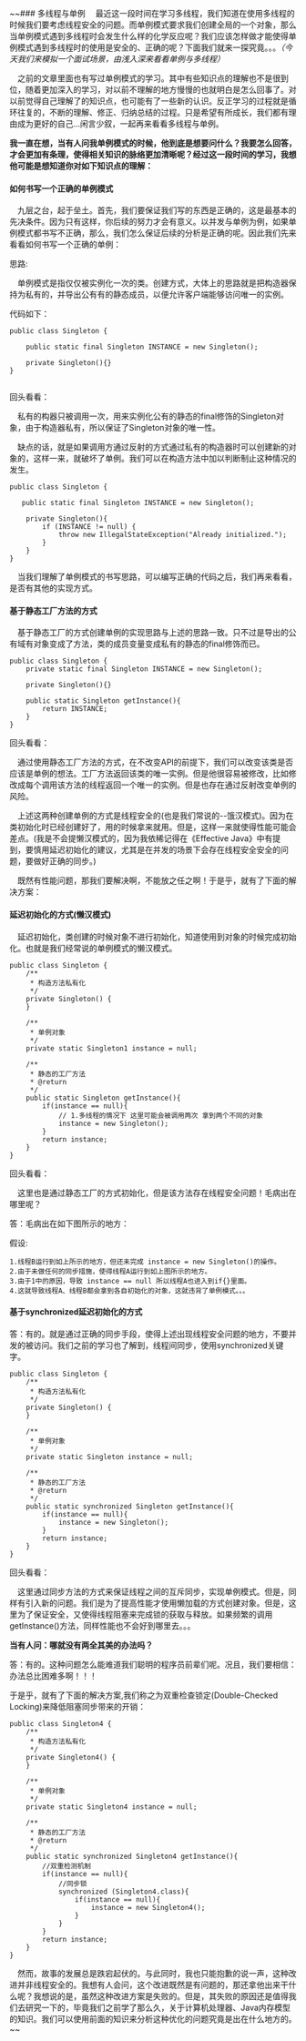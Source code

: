 ~~### 多线程与单例
&ensp;&ensp;最近这一段时间在学习多线程，我们知道在使用多线程的时候我们要考虑线程安全的问题。而单例模式要求我们创建全局的一个对象，那么当单例模式遇到多线程时会发生什么样的化学反应呢？我们应该怎样做才能使得单例模式遇到多线程时的使用是安全的、正确的呢？下面我们就来一探究竟。。。*（今天我们来模拟一个面试场景，由浅入深来看看单例与多线程）*

&ensp;&ensp;之前的文章里面也有写过单例模式的学习。其中有些知识点的理解也不是很到位，随着更加深入的学习，对以前不理解的地方慢慢的也就明白是怎么回事了。对以前觉得自己理解了的知识点，也可能有了一些新的认识。反正学习的过程就是循环往复的，不断的理解、修正、归纳总结的过程。只是希望有所成长，我们都有理由成为更好的自己...闲言少叙，一起再来看看多线程与单例。

**我一直在想，当有人问我单例模式的时候，他到底是想要问什么？我要怎么回答，才会更加有条理，使得相关知识的脉络更加清晰呢？经过这一段时间的学习，我想他可能是想知道你对如下知识点的理解：**

#### 如何书写一个正确的单例模式
&ensp;&ensp;九层之台，起于垒土。首先，我们要保证我们写的东西是正确的，这是最基本的先决条件。因为只有这样，你后续的努力才会有意义。以并发与单例为例，如果单例模式都书写不正确，那么，我们怎么保证后续的分析是正确的呢。因此我们先来看看如何书写一个正确的单例：

思路:

&ensp;&ensp;单例模式是指仅仅被实例化一次的类。创建方式，大体上的思路就是把构造器保持为私有的，并导出公有有的静态成员，以便允许客户端能够访问唯一的实例。

代码如下：
```
public class Singleton {
    
    public static final Singleton INSTANCE = new Singleton();
    
    private Singleton(){}
}
    
```
回头看看：

&ensp;&ensp;私有的构器只被调用一次，用来实例化公有的静态的final修饰的Singleton对象，由于构造器私有，所以保证了Singleton对象的唯一性。

&ensp;&ensp;缺点的话，就是如果调用方通过反射的方式通过私有的构造器时可以创建新的对象的，这样一来，就破坏了单例。我们可以在构造方法中加以判断制止这种情况的发生。
```
public class Singleton {
    
   public static final Singleton INSTANCE = new Singleton();

    private Singleton(){
        if (INSTANCE != null) {
            throw new IllegalStateException("Already initialized.");
        }
    }
}
```

&ensp;&ensp;当我们理解了单例模式的书写思路，可以编写正确的代码之后，我们再来看看，是否有其他的实现方式。

#### 基于静态工厂方法的方式

&ensp;&ensp;基于静态工厂的方式创建单例的实现思路与上述的思路一致。只不过是导出的公有域有对象变成了方法，类的成员变量变成私有的静态的final修饰而已。
```
public class Singleton {
    private static final Singleton INSTANCE = new Singleton();
    
    private Singleton(){}
    
    public static Singleton getInstance(){
        return INSTANCE;
    }
}
```
回头看看：

&ensp;&ensp;通过使用静态工厂方法的方式，在不改变API的前提下，我们可以改变该类是否应该是单例的想法。工厂方法返回该类的唯一实例。但是他很容易被修改，比如修改成每个调用该方法的线程返回一个唯一的实例。但是也存在通过反射改变单例的风险。

&ensp;&ensp;上述这两种创建单例的方式是线程安全的(也是我们常说的--饿汉模式)。因为在类初始化时已经创建好了，用的时候拿来就用。但是，这样一来就使得性能可能会差点。(我是不会提懒汉模式的，因为我依稀记得在《Effective Java》中有提到，要慎用延迟初始化的建议，尤其是在并发的场景下会存在线程安全安全的问题，要做好正确的同步。)

&ensp;&ensp;既然有性能问题，那我们要解决啊，不能放之任之啊！于是乎，就有了下面的解决方案：


#### 延迟初始化的方式(懒汉模式)

&ensp;&ensp;延迟初始化，类创建的时候对象不进行初始化，知道使用到对象的时候完成初始化。也就是我们经常说的单例模式的懒汉模式。
```
public class Singleton {
    /**
     * 构造方法私有化
     */
    private Singleton() {
    }

    /**
     * 单例对象
     */
    private static Singleton1 instance = null;

    /**
     * 静态的工厂方法
     * @return
     */
    public static Singleton getInstance(){
        if(instance == null){
            // 1.多线程的情况下 这里可能会被调用两次 拿到两个不同的对象
            instance = new Singleton();
        }
        return instance;
    }
}
```
回头看看：

&ensp;&ensp;这里也是通过静态工厂的方式初始化，但是该方法存在线程安全问题！毛病出在哪里呢？

答：毛病出在如下图所示的地方：

假设:

    1.线程B运行到如上所示的地方，但还未完成 instance = new Singleton()的操作。
    2.由于未做任何的同步措施，使得线程A运行到如上图所示的地方。
    3.由于1中的原因，导致 instance == null 所以线程A也进入到if{}里面。
    4.这就导致线程A、线程B都会拿到各自初始化的对象，这就违背了单例模式。。。


#### 基于synchronized延迟初始化的方式

答：有的。就是通过正确的同步手段，使得上述出现线程安全问题的地方，不要并发的被访问。我们之前的学习也了解到，线程间同步，使用synchronized关键字。

```
public class Singleton {
    /**
     * 构造方法私有化
     */
    private Singleton() {
    }

    /**
     * 单例对象
     */
    private static Singleton instance = null;

    /**
     * 静态的工厂方法
     * @return
     */
    public static synchronized Singleton getInstance(){
        if(instance == null){
            instance = new Singleton();
        }
        return instance;
    }
}
```
回头看看：

&ensp;&ensp;这里通过同步方法的方式来保证线程之间的互斥同步，实现单例模式。但是，同样有引入新的问题。我们是为了提高性能才使用懒加载的方式创建对象。但是，这里为了保证安全，又使得线程阻塞来完成锁的获取与释放。如果频繁的调用getInstance()方法，同样性能也不会好到哪里去。。。

**当有人问：哪就没有两全其美的办法吗？**

答：有的。这种问题怎么能难道我们聪明的程序员前辈们呢。况且，我们要相信：办法总比困难多啊！！！

于是乎，就有了下面的解决方案,我们称之为双重检查锁定(Double-Checked Locking)来降低阻塞同步带来的开销：
```
public class Singleton4 {
    /**
     * 构造方法私有化
     */
    private Singleton4() {
    }

    /**
     * 单例对象
     */
    private static Singleton4 instance = null;

    /**
     * 静态的工厂方法
     * @return
     */
    public static synchronized Singleton4 getInstance(){
        //双重检测机制
        if(instance == null){
            //同步锁
            synchronized (Singleton4.class){
                if(instance == null){
                    instance = new Singleton4();
                }
            }
        }
        return instance;
    }
}
```
&ensp;&ensp;然而，故事的发展总是跌宕起伏的。与此同时，我也只能抱歉的说一声，这种改进并非线程安全的。我想有人会问，这个改进既然是有问题的，那还拿他出来干什么呢？我想说的是，虽然这种改进方案是失败的。但是，其失败的原因还是值得我们去研究一下的，毕竟我们之前学了那么久，关于计算机处理器、Java内存模型的知识。我们可以使用前面的知识来分析这种优化的问题究竟是出在什么地方的。~~


